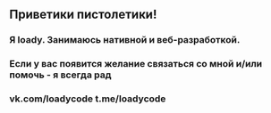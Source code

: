 ## Приветики пистолетики!
### Я loady. Занимаюсь нативной и веб-разработкой.
### Если у вас появится желание связаться со мной и/или помочь - я всегда рад
### vk.com/loadycode t.me/loadycode
